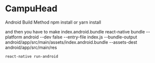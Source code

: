 # CampuHead #

Android Build Method
npm install or yarn install

and then you have to make index.android.bundle
react-native bundle --platform android --dev false --entry-file index.js --bundle-output android/app/src/main/assets/index.android.bundle --assets-dest android/app/src/main/res

```bash
react-native run-android
```
